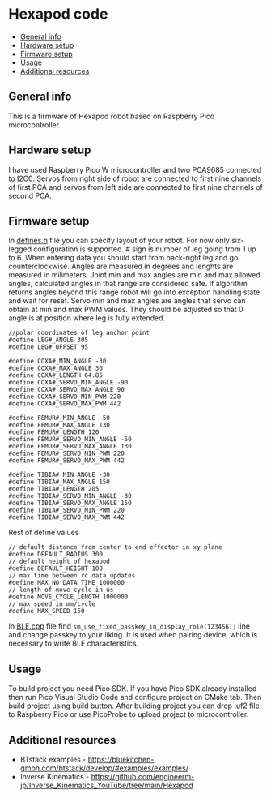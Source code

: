 # Hexapod code
* [General info](general-info)
* [Hardware setup](hardware-setup)
* [Firmware setup](firmware-setup)
* [Usage](usage)
* [Additional resources](additional-resources)

## General info
This is a firmware of Hexapod robot based on Raspberry Pico microcontroller.

## Hardware setup
I have used Raspberry Pico W microcontroller and two PCA9685 connected to I2C0. Servos from right side of robot are connected to first nine channels of first PCA and servos from left side are connected to first nine channels of second PCA.

## Firmware setup
In [defines.h](/headers/common/defines.h) file you can specify layout of your robot. For now only six-legged configuration is supported. # sign is number of leg going from 1 up to 6. When entering data you should start from back-right leg and go counterclockwise. Angles are measured in degrees and lenghts are measured in milimeters. Joint min and max angles are min and max allowed angles, calculated angles in that range are considered safe. If algorithm returns angles beyond this range robot will go into exception handling state and wait for reset. Servo min and max angles are angles that servo can obtain at min and max PWM values. They should be adjusted so that 0 angle is at position where leg is fully extended.

```
//polar coordinates of leg anchor point
#define LEG#_ANGLE 305
#define LEG#_OFFSET 95

#define COXA#_MIN_ANGLE -30
#define COXA#_MAX_ANGLE 30
#define COXA#_LENGTH 64.85
#define COXA#_SERVO_MIN_ANGLE -90
#define COXA#_SERVO_MAX_ANGLE 90
#define COXA#_SERVO_MIN_PWM 220
#define COXA#_SERVO_MAX_PWM 442

#define FEMUR#_MIN_ANGLE -50
#define FEMUR#_MAX_ANGLE 130
#define FEMUR#_LENGTH 120
#define FEMUR#_SERVO_MIN_ANGLE -50
#define FEMUR#_SERVO_MAX_ANGLE 130
#define FEMUR#_SERVO_MIN_PWM 220
#define FEMUR#_SERVO_MAX_PWM 442

#define TIBIA#_MIN_ANGLE -30
#define TIBIA#_MAX_ANGLE 150
#define TIBIA#_LENGTH 205
#define TIBIA#_SERVO_MIN_ANGLE -30
#define TIBIA#_SERVO_MAX_ANGLE 150
#define TIBIA#_SERVO_MIN_PWM 220
#define TIBIA#_SERVO_MAX_PWM 442
```

Rest of define values

```
// default distance from center to end effector in xy plane
#define DEFAULT_RADIUS 300
// default height of hexapod
#define DEFAULT_HEIGHT 100
// max time between rc data updates
#define MAX_NO_DATA_TIME 1000000
// length of move cycle in us
#define MOVE_CYCLE_LENGTH 1000000
// max speed in mm/cycle
#define MAX_SPEED 150
```

In [BLE.cpp](/src/BLE/BLE.cpp) file find ```sm_use_fixed_passkey_in_display_role(123456);``` line and change passkey to your liking. It is used when pairing device, which is necessary to write BLE characteristics.

## Usage
To build project you need Pico SDK.
If you have Pico SDK already installed then run Pico Visual Studio Code and configure project on CMake tab. Then build project using build button. After building project you can drop .uf2 file to Raspberry Pico or use PicoProbe to upload project to microcontroller.

## Additional resources
* BTstack examples - https://bluekitchen-gmbh.com/btstack/develop/#examples/examples/
* Inverse Kinematics - https://github.com/engineerm-jp/Inverse_Kinematics_YouTube/tree/main/Hexapod